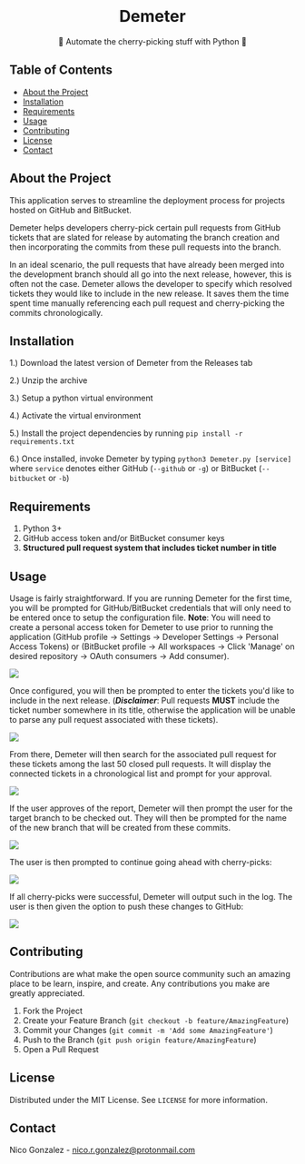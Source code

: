 <br />

  <h1 align="center">Demeter</h1>

  <p align="center">
    🍒 Automate the cherry-picking stuff with Python 🍒
  </p>

<!-- TABLE OF CONTENTS -->
## Table of Contents

* [About the Project](#about-the-project)
* [Installation](#installation)
* [Requirements](#requirements)
* [Usage](#usage)
* [Contributing](#contributing)
* [License](#license)
* [Contact](#contact)

<!-- ABOUT THE PROJECT -->
## About the Project

This application serves to streamline the deployment process for projects hosted on GitHub and BitBucket.

Demeter helps developers cherry-pick certain pull requests from GitHub tickets that are slated for release by automating the branch creation and then incorporating the commits from these pull requests into the branch.  

In an ideal scenario, the pull requests that have already been merged into the development branch should all go into the next release, however, this is often not the case.  Demeter allows the developer to specify which resolved tickets they would like to include in the new release. It saves them the time spent time manually referencing each pull request and cherry-picking the commits chronologically.

<!-- INSTALLATION -->
## Installation

1.) Download the latest version of Demeter from the Releases tab

2.) Unzip the archive

3.) Setup a python virtual environment

4.) Activate the virtual environment

5.) Install the project dependencies by running `pip install -r requirements.txt`

6.) Once installed, invoke Demeter by typing `python3 Demeter.py [service]` where `service` denotes either GitHub (`--github` or `-g`) or BitBucket (`--bitbucket` or `-b`)

<!-- REQUIREMENTS -->
## Requirements

1. Python 3+
2. GitHub access token and/or BitBucket consumer keys
3. **Structured pull request system that includes ticket number in title**

<!-- USAGE EXAMPLES -->
## Usage

Usage is fairly straightforward. If you are running Demeter for the first time, you will be prompted for GitHub/BitBucket credentials that will only need to be entered once to setup the configuration file. **Note**: You will need to create a personal access token for Demeter to use prior to running the application (GitHub profile -> Settings -> Developer Settings -> Personal Access Tokens) or (BitBucket profile -> All workspaces -> Click 'Manage' on desired repository -> OAuth consumers -> Add consumer).

<img src="https://i.imgur.com/j6HQeLW.png"></a>

Once configured, you will then be prompted to enter the tickets you'd like to include in the next release.  (***Disclaimer***: Pull requests **MUST** include the ticket number somewhere in its title, otherwise the application will be unable to parse any pull request associated with these tickets).

<img src="https://i.imgur.com/KfJIx74.png"></a>

From there, Demeter will then search for the associated pull request for these tickets among the last 50 closed pull requests.  It will display the connected tickets in a chronological list and prompt for your approval.

<img src="https://i.imgur.com/oEId6vW.png"></a>

If the user approves of the report, Demeter will then prompt the user for the target branch to be checked out.  They will then be prompted for the name of the new branch that will be created from these commits.

<img src="https://i.imgur.com/NWrApZf.png"></a>


The user is then prompted to continue going ahead with cherry-picks:

<img src="https://i.imgur.com/FsElpmv.png"></a>

If all cherry-picks were successful, Demeter will output such in the log. The user is then given the option to push these changes to GitHub:

<img src="https://i.imgur.com/7Wt7jgX.png"></a>

<!-- CONTRIBUTING -->
## Contributing

Contributions are what make the open source community such an amazing place to be learn, inspire, and create. Any contributions you make are greatly appreciated.

1. Fork the Project
2. Create your Feature Branch (`git checkout -b feature/AmazingFeature`)
3. Commit your Changes (`git commit -m 'Add some AmazingFeature'`)
4. Push to the Branch (`git push origin feature/AmazingFeature`)
5. Open a Pull Request

<!-- LICENSE -->
## License

Distributed under the MIT License. See `LICENSE` for more information.

<!-- CONTACT -->
## Contact

Nico Gonzalez - nico.r.gonzalez@protonmail.com
